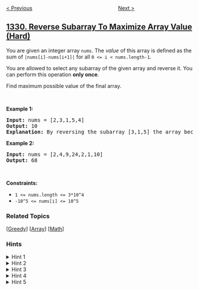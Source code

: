 <!--|This file generated by command(leetcode description); DO NOT EDIT.    |-->
<!--+----------------------------------------------------------------------+-->
<!--|@author    openset <openset.wang@gmail.com>                           |-->
<!--|@link      https://github.com/openset                                 |-->
<!--|@home      https://github.com/openset/leetcode                        |-->
<!--+----------------------------------------------------------------------+-->

[< Previous](../sort-the-matrix-diagonally "Sort the Matrix Diagonally")
　　　　　　　　　　　　　　　　
[Next >](../rank-transform-of-an-array "Rank Transform of an Array")

## [1330. Reverse Subarray To Maximize Array Value (Hard)](https://leetcode.com/problems/reverse-subarray-to-maximize-array-value "翻转子数组得到最大的数组值")

<p>You are given an integer array <code>nums</code>. The <em>value</em> of this array is defined as the sum of <code>|nums[i]-nums[i+1]|</code>&nbsp;for all&nbsp;<code>0 &lt;= i &lt; nums.length-1</code>.</p>

<p>You are allowed to select any subarray of the given array and reverse it. You can perform this operation <strong>only once</strong>.</p>

<p>Find maximum possible value of the final array.</p>

<p>&nbsp;</p>
<p><strong>Example 1:</strong></p>

<pre>
<strong>Input:</strong> nums = [2,3,1,5,4]
<strong>Output:</strong> 10
<b>Explanation: </b>By reversing the subarray [3,1,5] the array becomes [2,5,1,3,4] whose value is 10.
</pre>

<p><strong>Example 2:</strong></p>

<pre>
<strong>Input:</strong> nums = [2,4,9,24,2,1,10]
<strong>Output:</strong> 68
</pre>

<p>&nbsp;</p>
<p><strong>Constraints:</strong></p>

<ul>
	<li><code>1 &lt;= nums.length &lt;= 3*10^4</code></li>
	<li><code>-10^5 &lt;= nums[i] &lt;= 10^5</code></li>
</ul>

### Related Topics
  [[Greedy](../../tag/greedy/README.md)]
  [[Array](../../tag/array/README.md)]
  [[Math](../../tag/math/README.md)]

### Hints
<details>
<summary>Hint 1</summary>
What's the score after reversing a sub-array [L, R] ?
</details>

<details>
<summary>Hint 2</summary>
It's the score without reversing it + abs(a[R] - a[L-1]) + abs(a[L] - a[R+1]) - abs(a[L] - a[L-1]) - abs(a[R] - a[R+1])
</details>

<details>
<summary>Hint 3</summary>
How to maximize that formula given that abs(x - y) = max(x - y, y - x) ?
</details>

<details>
<summary>Hint 4</summary>
This can be written as max(max(a[R] - a[L - 1], a[L - 1] - a[R]) + max(a[R + 1] - a[L], a[L] - a[R + 1]) - value(L) - value(R + 1)) over all L < R where value(i) = abs(a[i] - a[i-1])
</details>

<details>
<summary>Hint 5</summary>
This can be divided into 4 cases.
</details>
